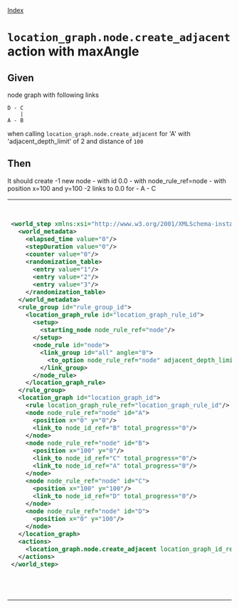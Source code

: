 [Index](./index.md)
# `location_graph.node.create_adjacent` action with maxAngle
## Given
node graph with following links
```
D - C
    |
A - B
```
when calling `location_graph.node.create_adjacent` for 'A' with 'adjacent_depth_limit' of 2
and distance of `100`

## Then
It should create
  -1 new node
    - with id 0.0
    - with node_rule_ref=node
    - with position x=100 and y=100
  -2 links to 0.0 for
    - A
    - C
<table>
<tr>
<th>1_input.xml</th>
<th>2_expected.xml</th>
</tr>
<tr>
<td style="vertical-align:top">
  
```xml
<world_step xmlns:xsi="http://www.w3.org/2001/XMLSchema-instance" xsi:noNamespaceSchemaLocation="../../../../../../../../../../../../world_step.xsd">
  <world_metadata>
    <elapsed_time value="0"/>
    <stepDuration value="0"/>
    <counter value="0"/>
    <randomization_table>
      <entry value="1"/>
      <entry value="2"/>
      <entry value="3"/>
    </randomization_table>
  </world_metadata>
  <rule_group id="rule_group_id">
    <location_graph_rule id="location_graph_rule_id">
      <setup>
        <starting_node node_rule_ref="node"/>
      </setup>
      <node_rule id="node">
        <link_group id="all" angle="0">
          <to_option node_rule_ref="node" adjacent_depth_limit="2" distance="100"/>
        </link_group>
      </node_rule>
    </location_graph_rule>
  </rule_group>
  <location_graph id="location_graph_id">
    <rule location_graph_rule_ref="location_graph_rule_id"/>
    <node node_rule_ref="node" id="A">
      <position x="0" y="0"/>
      <link_to node_id_ref="B" total_progress="0"/>
    </node>
    <node node_rule_ref="node" id="B">
      <position x="100" y="0"/>
      <link_to node_id_ref="C" total_progress="0"/>
      <link_to node_id_ref="A" total_progress="0"/>
    </node>
    <node node_rule_ref="node" id="C">
      <position x="100" y="100"/>
      <link_to node_id_ref="D" total_progress="0"/>
    </node>
    <node node_rule_ref="node" id="D">
      <position x="0" y="100"/>
    </node>
  </location_graph>
  <actions>
    <location_graph.node.create_adjacent location_graph_id_ref="location_graph_id" node_id_ref="A"/>
  </actions>
</world_step>
```
  
</td>
<td style="vertical-align:top">

```xml
<world_step xmlns:xsi="http://www.w3.org/2001/XMLSchema-instance" xsi:noNamespaceSchemaLocation="../../../../../../../../../../../../world_step.xsd">
  <world_metadata>
    <elapsed_time value="0"/>
    <stepDuration value="0"/>
    <counter value="1"/>
    <randomization_table>
      <entry value="2"/>
      <entry value="3"/>
      <entry value="1"/>
    </randomization_table>
  </world_metadata>
  <rule_group id="rule_group_id">
    <location_graph_rule id="location_graph_rule_id">
      <setup>
        <starting_node node_rule_ref="node"/>
      </setup>
      <node_rule id="node">
        <link_group id="all" angle="0">
          <to_option node_rule_ref="node" adjacent_depth_limit="2" distance="100"/>
        </link_group>
      </node_rule>
    </location_graph_rule>
  </rule_group>
  <location_graph id="location_graph_id">
    <rule location_graph_rule_ref="location_graph_rule_id"/>
    <node node_rule_ref="node" id="A">
      <position x="0" y="0"/>
      <link_to node_id_ref="B" total_progress="0"/>
      <link_to node_id_ref="0.0" total_progress="100"/>
    </node>
    <node node_rule_ref="node" id="B">
      <position x="100" y="0"/>
      <link_to node_id_ref="C" total_progress="0"/>
      <link_to node_id_ref="A" total_progress="0"/>
    </node>
    <node node_rule_ref="node" id="C">
      <position x="100" y="100"/>
      <link_to node_id_ref="D" total_progress="0"/>
      <link_to node_id_ref="0.0" total_progress="100"/>
    </node>
    <node node_rule_ref="node" id="D">
      <position x="0" y="100"/>
    </node>
    <node node_rule_ref="node" id="0.0">
      <position x="100" y="0"/>
      <link_to node_id_ref="A" total_progress="100"/>
    </node>
  </location_graph>
</world_step>
```

</td>
</tr>
</table>
